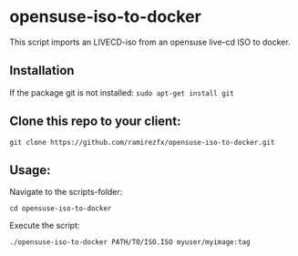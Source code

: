# opensuse-iso-to-docker

This script imports an LIVECD-iso from an opensuse live-cd ISO to docker.

## Installation
If the package git is not installed:
`sudo apt-get install git`

## Clone this repo to your client:
`git clone https://github.com/ramirezfx/opensuse-iso-to-docker.git`

## Usage:

Navigate to the scripts-folder:

`cd opensuse-iso-to-docker`

Execute the script:

`./opensuse-iso-to-docker PATH/TO/ISO.ISO myuser/myimage:tag`
